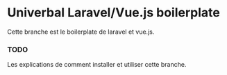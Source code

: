 # Univerbal Laravel/Vue.js boilerplate

Cette branche est le boilerplate de laravel et vue.js.  

### TODO
Les explications de comment installer et utiliser cette branche.